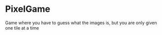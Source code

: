 # PixelGame
Game where you have to guess what the images is, but you are only given one tile at a time
